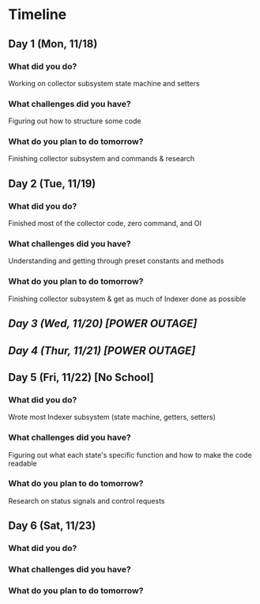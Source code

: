 # Timeline

## Day 1 (Mon, 11/18)

### What did you do?
Working on collector subsystem state machine and setters
### What challenges did you have?
Figuring out how to structure some code
### What do you plan to do tomorrow?
Finishing collector subsystem and commands & research
## Day 2 (Tue, 11/19)

### What did you do?
Finished most of the collector code, zero command, and OI
### What challenges did you have?
Understanding and getting through preset constants and methods
### What do you plan to do tomorrow?
Finishing collector subsystem & get as much of Indexer done as possible
## *Day 3 (Wed, 11/20) [POWER OUTAGE]*

## *Day 4 (Thur, 11/21) [POWER OUTAGE]*

## Day 5 (Fri, 11/22) [No School]

### What did you do?
Wrote most Indexer subsystem (state machine, getters, setters)
### What challenges did you have?
Figuring out what each state's specific function and how to make the code readable
### What do you plan to do tomorrow?
Research on status signals and control requests
## Day 6 (Sat, 11/23)

### What did you do?

### What challenges did you have?

### What do you plan to do tomorrow?
